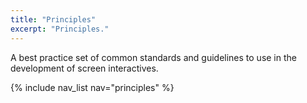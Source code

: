```yaml
---
title: "Principles"
excerpt: "Principles."
---
```


A best practice set of common standards and guidelines to use in the development of screen interactives.

{% include nav_list nav="principles" %}


